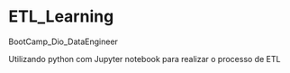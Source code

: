 # ETL_Learning
BootCamp_Dio_DataEngineer

Utilizando python com Jupyter notebook para realizar o processo de ETL
